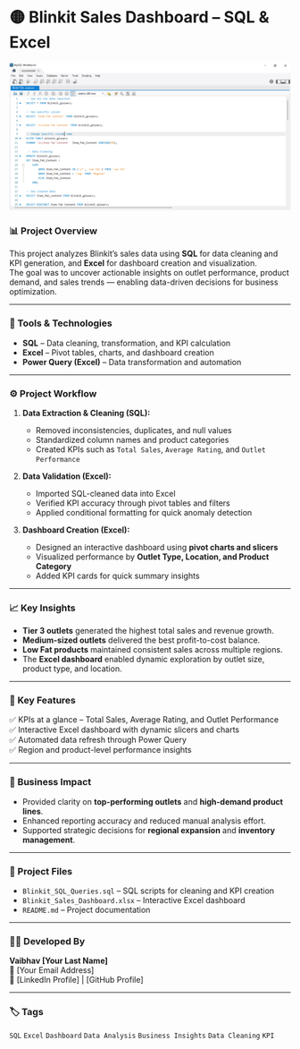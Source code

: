 # 🟡 Blinkit Sales Dashboard – SQL & Excel

![Blinkit Sales Dashboard Preview](SQL.png)

### 📊 Project Overview  
This project analyzes Blinkit’s sales data using **SQL** for data cleaning and KPI generation, and **Excel** for dashboard creation and visualization.  
The goal was to uncover actionable insights on outlet performance, product demand, and sales trends — enabling data-driven decisions for business optimization.

---

### 🧮 Tools & Technologies  
- **SQL** – Data cleaning, transformation, and KPI calculation  
- **Excel** – Pivot tables, charts, and dashboard creation  
- **Power Query (Excel)** – Data transformation and automation  

---

### ⚙️ Project Workflow  
1. **Data Extraction & Cleaning (SQL):**  
   - Removed inconsistencies, duplicates, and null values  
   - Standardized column names and product categories  
   - Created KPIs such as `Total Sales`, `Average Rating`, and `Outlet Performance`

2. **Data Validation (Excel):**  
   - Imported SQL-cleaned data into Excel  
   - Verified KPI accuracy through pivot tables and filters  
   - Applied conditional formatting for quick anomaly detection  

3. **Dashboard Creation (Excel):**  
   - Designed an interactive dashboard using **pivot charts and slicers**  
   - Visualized performance by **Outlet Type, Location, and Product Category**  
   - Added KPI cards for quick summary insights  

---

### 📈 Key Insights  
- **Tier 3 outlets** generated the highest total sales and revenue growth.  
- **Medium-sized outlets** delivered the best profit-to-cost balance.  
- **Low Fat products** maintained consistent sales across multiple regions.  
- The **Excel dashboard** enabled dynamic exploration by outlet size, product type, and location.  

---

### 🚀 Key Features  
✅ KPIs at a glance – Total Sales, Average Rating, and Outlet Performance  
✅ Interactive Excel dashboard with dynamic slicers and charts  
✅ Automated data refresh through Power Query  
✅ Region and product-level performance insights  

---

### 🧭 Business Impact  
- Provided clarity on **top-performing outlets** and **high-demand product lines**.  
- Enhanced reporting accuracy and reduced manual analysis effort.  
- Supported strategic decisions for **regional expansion** and **inventory management**.  

---

### 📂 Project Files  
- `Blinkit_SQL_Queries.sql` – SQL scripts for cleaning and KPI creation  
- `Blinkit_Sales_Dashboard.xlsx` – Interactive Excel dashboard  
- `README.md` – Project documentation  

---

### 🧑‍💻 Developed By  
**Vaibhav [Your Last Name]**  
📧 [Your Email Address]  
🔗 [LinkedIn Profile] | [GitHub Profile]

---

### 🏷️ Tags  
`SQL` `Excel` `Dashboard` `Data Analysis` `Business Insights` `Data Cleaning` `KPI`

